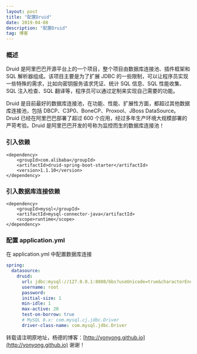 ```yaml
---
layout: post
title: "配置Druid"
date: 2019-04-08 
description: "配置Druid"
tag: 博客 
---   
```

### 概述
 Druid 是阿里巴巴开源平台上的一个项目，整个项目由数据库连接池、插件框架和 SQL 解析器组成。该项目主要是为了扩展 JDBC 的一些限制，可以让程序员实现一些特殊的需求，比如向密钥服务请求凭证、统计 SQL 信息、SQL 性能收集、SQL 注入检查、SQL 翻译等，程序员可以通过定制来实现自己需要的功能。

 Druid 是目前最好的数据库连接池，在功能、性能、扩展性方面，都超过其他数据库连接池，包括 DBCP、C3P0、BoneCP、Proxool、JBoss DataSource。Druid 已经在阿里巴巴部署了超过 600 个应用，经过多年生产环境大规模部署的严苛考验。Druid 是阿里巴巴开发的号称为监控而生的数据库连接池！
### 引入依赖
    <dependency>
        <groupId>com.alibaba</groupId>
        <artifactId>druid-spring-boot-starter</artifactId>
        <version>1.1.10</version>
    </dependency>
### 引入数据库连接依赖

    <dependency>
        <groupId>mysql</groupId>
        <artifactId>mysql-connector-java</artifactId>
        <scope>runtime</scope>
    </dependency>

### 配置 application.yml
在 application.yml 中配置数据库连接
```yml
spring:
  datasource:
    druid:
      url: jdbc:mysql://127.0.0.1:8080/bbs?useUnicode=true&characterEncoding=utf-8&useSSL=false
      username: root
      password: 
      initial-size: 1
      min-idle: 1
      max-active: 20
      test-on-borrow: true
      # MySQL 8.x: com.mysql.cj.jdbc.Driver
      driver-class-name: com.mysql.jdbc.Driver
```
转载请注明原地址，杨德的博客：[http://yonyong.github.io](http://yonyong.github.io) 谢谢！
